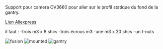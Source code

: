 Support pour camera OV3660 pour aller sur le profil statique du fond de la gantry.

 [Lien Aliexpress](https://fr.aliexpress.com/item/4000929363815.html?spm)

il faut :
-trois m3 x 8 shcs
-trois écrous m3
-une m3 x 20 shcs
-un t-nuts

![fusion](https://github.com/elpopo-eng/VoronFrenchUsers/blob/main/Mod/OV3660_camera/IMG/OV3660_fusion.jpg)
![mounted](https://github.com/elpopo-eng/VoronFrenchUsers/blob/main/Mod/OV3660_camera/IMG/OV3660_mounted.jpg)
![gantry](https://github.com/elpopo-eng/VoronFrenchUsers/blob/main/Mod/OV3660_camera/IMG/OV3660_gantry.jpg)
